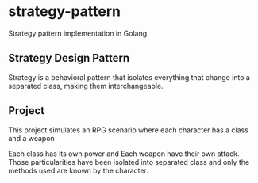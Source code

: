 # strategy-pattern
Strategy pattern implementation in Golang

## Strategy Design Pattern
Strategy is a behavioral pattern that isolates everything that change
into a separated class, making them interchangeable.

## Project
This project simulates an RPG scenario where each character has a class and a weapon

Each class has its own power and Each weapon have their own attack. Those particularities
have been isolated into separated class and only the methods used are known by the character.

